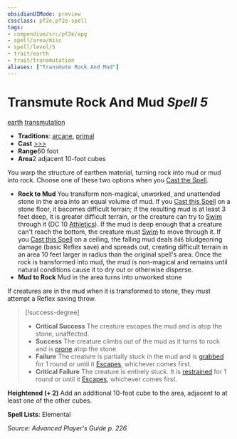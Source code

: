 ```yaml
---
obsidianUIMode: preview
cssclass: pf2e,pf2e-spell
tags:
- compendium/src/pf2e/apg
- spell/area/misc
- spell/level/5
- trait/earth
- trait/transmutation
aliases: ["Transmute Rock And Mud"]
---
```

# Transmute Rock And Mud *Spell 5*   
[earth](../../Rules/traits/earth.md)  [transmutation](../../Rules/traits/transmutation.md)  

- **Traditions**: [arcane](../../Rules/traits/arcane.md), [primal](../../Rules/traits/primal.md)
- **Cast** [>>>](../../Rules/core-rulebook/chapter-9-playing-the-game.md#Actions "Three-Action") 
- **Range**60 foot
- **Area**2 adjacent 10-foot cubes

You warp the structure of earthen material, turning rock into mud or mud into rock. Choose one of these two options when you [Cast the Spell](../../Rules/actions/cast-a-spell.md).

- **Rock to Mud** You transform non-magical, unworked, and unattended stone in the area into an equal volume of mud. If you [Cast this Spell](../../Rules/actions/cast-a-spell.md) on a stone floor, it becomes difficult terrain; if the resulting mud is at least 3 feet deep, it is greater difficult terrain, or the creature can try to [Swim](../../Rules/actions/swim.md) through it (DC 10 [Athletics](../skills.md#Athletics)). If the mud is deep enough that a creature can't reach the bottom, the creature must [Swim](../../Rules/actions/swim.md) to move through it. If you [Cast this Spell](../../Rules/actions/cast-a-spell.md) on a ceiling, the falling mud deals `8d6` bludgeoning damage (basic Reflex save) and spreads out, creating difficult terrain in an area 10 feet larger in radius than the original spell's area. Once the rock is transformed into mud, the mud is non-magical and remains until natural conditions cause it to dry out or otherwise disperse.
- **Mud to Rock** Mud in the area turns into unworked stone

If creatures are in the mud when it is transformed to stone, they must attempt a Reflex saving throw.

> [!success-degree] 
> - **Critical Success** The creature escapes the mud and is atop the stone, unaffected.
> - **Success** The creature climbs out of the mud as it turns to rock and is [prone](../../Rules/conditions.md#Prone) atop the stone.
> - **Failure** The creature is partially stuck in the mud and is [grabbed](../../Rules/conditions.md#Grabbed) for 1 round or until it [Escapes](../../Rules/actions/escape.md), whichever comes first.
> - **Critical Failure** The creature is entirely stuck. It is [restrained](../../Rules/conditions.md#Restrained) for 1 round or until it [Escapes](../../Rules/actions/escape.md), whichever comes first.

**Heightened (+ 2)** Add an additional 10-foot cube to the area, adjacent to at least one of the other cubes.

**Spell Lists**: Elemental

*Source: Advanced Player's Guide p. 226*